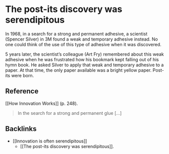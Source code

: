 # The post-its discovery was serendipitous
In 1968, in a search for a strong and permanent adhesive, a scientist (Spencer Silver) in 3M found a weak and temporary adhesive instead. No one could think of the use of this type of adhesive when it was discovered.

5 years later, the scientist’s colleague (Art Fry) remembered about this weak adhesive when he was frustrated how his bookmark kept falling out of his hymn book. He asked Silver to apply that weak and temporary adhesive to a paper. At that time, the only paper available was a bright yellow paper. Post-its were born.

## Reference
[[How Innovation Works]] (p. 248).
> In the search for a strong and permanent glue […]

## Backlinks
* [[Innovation is often serendipitous]]
	* [[The post-its discovery was serendipitous]].

<!-- #evergreen -->

<!-- {BearID:60F55BD7-E863-4C33-BA2F-D17454316DD7-7275-00000C5C17447CDE} -->
